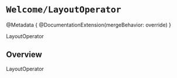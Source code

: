 # ``Welcome/LayoutOperator``

@Metadata {
    @DocumentationExtension(mergeBehavior: override)
}

LayoutOperator

## Overview

LayoutOperator


